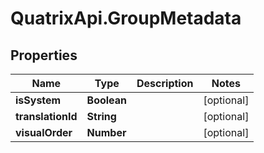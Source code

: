 # QuatrixApi.GroupMetadata

## Properties
Name | Type | Description | Notes
------------ | ------------- | ------------- | -------------
**isSystem** | **Boolean** |  | [optional] 
**translationId** | **String** |  | [optional] 
**visualOrder** | **Number** |  | [optional] 


